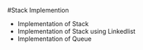 #Stack Implemention
* Implementation of Stack
* Implementation of Stack using Linkedlist
* Implementation of Queue